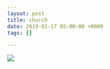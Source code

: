 ```yaml
---
layout: post
title: church
date: 2019-01-17 05:00:00 +0000
tags: []

---
```

![]({{site.baseurl}}/assets/images/church3.gif)